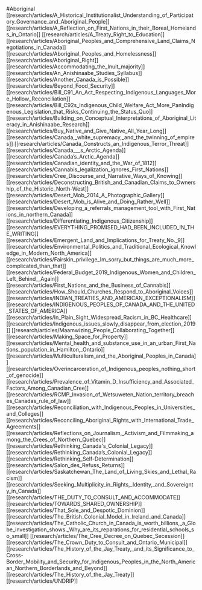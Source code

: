 #Aboriginal
[[research/articles/A_Historical_Institutionalist_Understanding_of_Participatory_Governance_and_Aboriginal_People]]
[[research/articles/A_Reflection_on_First_Nations_in_their_Boreal_Homelands_in_Ontario]]
[[research/articles/A_Treaty_Right_to_Education]]
[[research/articles/Aboriginal_Peoples_and_Comprehensive_Land_Claims_Negotiations_in_Canada]]
[[research/articles/Aboriginal_Peoples_and_Homelessness]]
[[research/articles/Aboriginal_Right]]
[[research/articles/Accommodating_the_Inuit_majority]]
[[research/articles/An_Anishinaabe_Studies_Syllabus]]
[[research/articles/Another_Canada_is_Possible]]
[[research/articles/Beyond_Food_Security]]
[[research/articles/Bill_C91_An_Act_Respecting_Indigenous_Languages_More_Hollow_Reconciliation]]
[[research/articles/Bill_C92s_Indigenous_Child_Welfare_Act_More_PanIndigenous_Legislation_that_Risks_Continuing_the_Status_Quo]]
[[research/articles/Building_on_Conceptual_Interpretations_of_Aboriginal_Literacy_in_Anishinaabe_Research]]
[[research/articles/Buy_Native_and_Give_Native_All_Year_Long]]
[[research/articles/Canada,_white_supremacy,_and_the_twinning_of_empires]]
[[research/articles/Canada_Constructs_an_Indigenous_Terror_Threat]]
[[research/articles/Canada___s_Arctic_Agenda]]
[[research/articles/Canada’s_Arctic_Agenda]]
[[research/articles/Canadian_identity_and_the_War_of_1812]]
[[research/articles/Cannabis_legalization_ignores_First_Nations]]
[[research/articles/Cree_Discourse_and_Narrative_Ways_of_Knowing]]
[[research/articles/Deconstructing_British_and_Canadian_Claims_to_Ownership_of_the_Historic_North-West]]
[[research/articles/Desert_Mob_2014_A_Photographic_Gallery]]
[[research/articles/Desert_Mob_is_Alive_and_Doing_Rather_Well]]
[[research/articles/Developing_a_referrals_management_tool_with_First_Nations_in_northern_Canada]]
[[research/articles/Differentiating_Indigenous_Citizenship]]
[[research/articles/EVERYTHING_PROMISED_HAD_BEEN_INCLUDED_IN_THE_WRITING]]
[[research/articles/Emergent_Land_and_Implications_for_Treaty_No._9]]
[[research/articles/Environmental_Politics_and_Traditional_Ecological_Knowledge_in_Modern_North_America]]
[[research/articles/Fairskin_privilege_Im_sorry_but_things_are_much_more_complicated_than_that]]
[[research/articles/Federal_Budget_2019_Indigenous_Women_and_Children_Left_Behind__Again]]
[[research/articles/First_Nations_and_the_Business_of_Cannabis]]
[[research/articles/How_Should_Churches_Respond_to_Aboriginal_Voices]]
[[research/articles/INDIAN_TREATIES_AND_AMERICAN_EXCEPTIONALISM]]
[[research/articles/INDIGENOUS_PEOPLES_OF_CANADA_AND_THE_UNITED_STATES_OF_AMERICA]]
[[research/articles/In_Plain_Sight_Widespread_Racism_in_BC_Healthcare]]
[[research/articles/Indigenous_issues_slowly_disappear_from_election_2019]]
[[research/articles/Maamwizing_People_Collaborating_Together]]
[[research/articles/Making_Space_for_Property]]
[[research/articles/Mental_health_and_substance_use_in_an_urban_First_Nations_population_in_Hamilton,_Ontario]]
[[research/articles/Multiculturalism_and_the_Aboriginal_Peoples_in_Canada]]
[[research/articles/Overincarceration_of_Indigenous_peoples_nothing_short_of_genocide]]
[[research/articles/Prevalence_of_Vitamin_D_Insufficiency_and_Associated_Factors_Among_Canadian_Cree]]
[[research/articles/RCMP_Invasion_of_Wetsuweten_Nation_territory_breaches_Canadas_rule_of_law]]
[[research/articles/Reconciliation_with_Indigenous_Peoples_in_Universities_and_Colleges]]
[[research/articles/Reconciling_Aboriginal_Rights_with_International_Trade_Agreements]]
[[research/articles/Reflections_on_Journalism,_Activism_and_Filmmaking_among_the_Crees_of_Northern_Quebec]]
[[research/articles/Rethinking_Canada's_Colonial_Legacy]]
[[research/articles/Rethinking_Canada’s_Colonial_Legacy]]
[[research/articles/Rethinking_Self-Determination]]
[[research/articles/Salon_des_Refuss_Returns]]
[[research/articles/Saskatchewan_The_Land_of_Living_Skies_and_Lethal_Racism]]
[[research/articles/Seeking_Multiplicity_in_Rights,_Identity,_and_Sovereignty_in_Canada]]
[[research/articles/THE_DUTY_TO_CONSULT_AND_ACCOMMODATE]]
[[research/articles/TOWARDS_SHARED_OWNERSHIP]]
[[research/articles/That_Sole_and_Despotic_Dominion]]
[[research/articles/The_British_Colonial_Model_in_Ireland_and_Canada]]
[[research/articles/The_Catholic_Church_in_Canada_is_worth_billions,_a_Globe_investigation_shows._Why_are_its_reparations_for_residential_schools_so_small]]
[[research/articles/The_Cree_Decree_on_Quebec_Secession]]
[[research/articles/The_Crown_Duty_to_Consult_and_Ontario_Municipal]]
[[research/articles/The_History_of_the_Jay_Treaty,_and_its_Significance_to_Cross-Border_Mobility_and_Security_for_Indigenous_Peoples_in_the_North_American_Northern_Borderlands_and_Beyond]]
[[research/articles/The_History_of_the_Jay_Treaty]]
[[research/articles/UNDRIP]]
